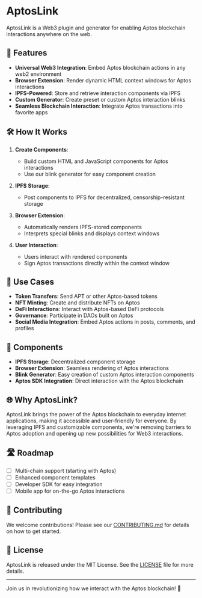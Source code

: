 # AptosLink

AptosLink is a Web3 plugin and generator for enabling Aptos blockchain interactions anywhere on the web.

## 🌟 Features

- **Universal Web3 Integration**: Embed Aptos blockchain actions in any web2 environment
- **Browser Extension**: Render dynamic HTML context windows for Aptos interactions
- **IPFS-Powered**: Store and retrieve interaction components via IPFS
- **Custom Generator**: Create preset or custom Aptos interaction blinks
- **Seamless Blockchain Interaction**: Integrate Aptos transactions into favorite apps

## 🛠️ How It Works

1. **Create Components**: 
   - Build custom HTML and JavaScript components for Aptos interactions
   - Use our blink generator for easy component creation

2. **IPFS Storage**: 
   - Post components to IPFS for decentralized, censorship-resistant storage

3. **Browser Extension**:
   - Automatically renders IPFS-stored components
   - Interprets special blinks and displays context windows

4. **User Interaction**:
   - Users interact with rendered components
   - Sign Aptos transactions directly within the context window

## 🚀 Use Cases

- **Token Transfers**: Send APT or other Aptos-based tokens
- **NFT Minting**: Create and distribute NFTs on Aptos
- **DeFi Interactions**: Interact with Aptos-based DeFi protocols
- **Governance**: Participate in DAOs built on Aptos
- **Social Media Integration**: Embed Aptos actions in posts, comments, and profiles

## 🧩 Components

- **IPFS Storage**: Decentralized component storage
- **Browser Extension**: Seamless rendering of Aptos interactions
- **Blink Generator**: Easy creation of custom Aptos interaction components
- **Aptos SDK Integration**: Direct interaction with the Aptos blockchain

## 🌐 Why AptosLink?

AptosLink brings the power of the Aptos blockchain to everyday internet applications, making it accessible and user-friendly for everyone. By leveraging IPFS and customizable components, we're removing barriers to Aptos adoption and opening up new possibilities for Web3 interactions.

## 🛣️ Roadmap

- [ ] Multi-chain support (starting with Aptos)
- [ ] Enhanced component templates
- [ ] Developer SDK for easy integration
- [ ] Mobile app for on-the-go Aptos interactions

## 🤝 Contributing

We welcome contributions! Please see our [CONTRIBUTING.md](CONTRIBUTING.md) for details on how to get started.

## 📄 License

AptosLink is released under the MIT License. See the [LICENSE](LICENSE) file for more details.

---

Join us in revolutionizing how we interact with the Aptos blockchain! 🚀